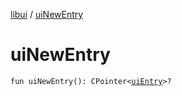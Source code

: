 [libui](README.md) / [uiNewEntry](ui-new-entry.md)

# uiNewEntry

`fun uiNewEntry(): CPointer<`[`uiEntry`](ui-entry.md)`>?`